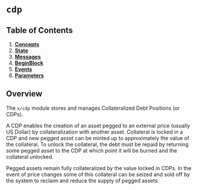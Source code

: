 
# `cdp`

## Table of Contents

1. **[Concepts](01_concepts.md)**
2. **[State](02_state.md)**
3. **[Messages](03_messages.md)**
4. **[BeginBlock](04_begin_block.md)**
5. **[Events](05_events.md)**
6. **[Parameters](06_params.md)**

## Overview

The `x/cdp` module stores and manages Collateralized Debt Positions (or CDPs).

A CDP enables the creation of an asset pegged to an external price (usually US Dollar) by collateralization with another asset. Collateral is locked in a CDP and new pegged asset can be minted up to approximately the value of the collateral. To unlock the collateral, the debt must be repaid by returning some pegged asset to the CDP at which point it will be burned and the collateral unlocked.

Pegged assets remain fully collateralized by the value locked in CDPs. In the event of price changes some of this collateral can be seized and sold off by the system to reclaim and reduce the supply of pegged assets.
